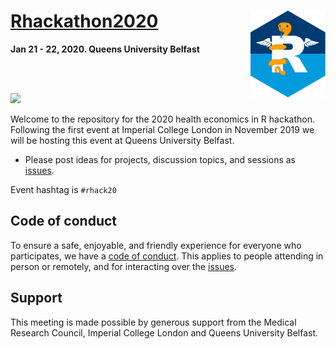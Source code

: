 # [Rhackathon2020](https://n8thangreen.wixsite.com/hermes-hack-london) <img src="hermes_Rwings.svg" width="120" align="right" />
__Jan 21 - 22, 2020. Queens University Belfast__

<br/>
<br/>

![](http://www.imperial.ac.uk/ImageCropToolT4/imageTool/uploaded-images/qub.jpg)

Welcome to the repository for the 2020 health economics in R hackathon.
Following the first event at Imperial College London in November 2019 we will be hosting this event at Queens University Belfast.

* Please post ideas for projects, discussion topics, and sessions as [issues](https://github.com/Health-Economics-in-R/Rhackathon19/issues/).

Event hashtag is `#rhack20`

## Code of conduct

To ensure a safe, enjoyable, and friendly experience for everyone who participates, we have a [code of conduct](https://n8thangreen.wixsite.com/hermes-hack-london/code-of-conduct). This applies to people attending in person or remotely, and for interacting over the [issues](https://github.com/Health-Economics-in-R/Rhackathon19/issues/).

## Support

This meeting is made possible by generous support from the Medical Research Council, Imperial College London and Queens University Belfast.
